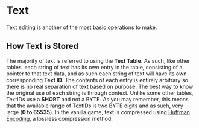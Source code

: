 # Text

Text editing is another of the most basic operations to make.&#x20;

## How Text is Stored

The majority of text is referred to using the **Text Table**. As such, like other tables, each string of text has its own entry in the table, consisting of a pointer to that text data, and as such each string of text will have its own corresponding **Text ID**. The contents of each entry is entirely arbitrary so there is no real separation of text based on purpose. The best way to know the original use of each string is through context. Unlike some other tables, TextIDs use a **SHORT** and not a BYTE. As you may remember, this means that the available range of TextIDs is two BYTE digits and as such, very large (**0 to 65535**). In the vanilla game, text is compressed using [Huffman Encoding](https://en.wikipedia.org/wiki/Huffman\_coding), a lossless compression method.
